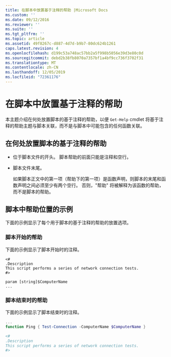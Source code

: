 ```yaml
---
title: 在脚本中放置基于注释的帮助 |Microsoft Docs
ms.custom: ''
ms.date: 09/12/2016
ms.reviewer: ''
ms.suite: ''
ms.tgt_pltfrm: ''
ms.topic: article
ms.assetid: 49f8267c-d887-4d7d-b9b7-80dc624b1261
caps.latest.revision: 4
ms.openlocfilehash: d199c53a748ac57bb2a5f998b5056e39d3e80c0d
ms.sourcegitcommit: debd2b38fb8070a7357bf1a4bf9cc736f3702f31
ms.translationtype: MT
ms.contentlocale: zh-CN
ms.lasthandoff: 12/05/2019
ms.locfileid: "72361176"
---
```

# <a name="placing-comment-based-help-in-scripts"></a>在脚本中放置基于注释的帮助

本主题介绍在何处放置脚本的基于注释的帮助，以便 `Get-Help` cmdlet 将基于注释的帮助主题与脚本关联，而不是与脚本中可能包含的任何函数关联。

## <a name="where-to-place-comment-based-help-for-a-script"></a>在何处放置脚本的基于注释的帮助

- 位于脚本文件的开头。 脚本帮助的前面只能是注释和空行。

- 脚本文件末尾。

  如果脚本正文中的第一项（帮助下的第一项）是函数声明，则脚本的末尾和函数声明之间必须至少有两个空行。 否则，"帮助" 将被解释为该函数的帮助，而不是脚本的帮助。

## <a name="examples-of-help-placement-in-a-script"></a>脚本中帮助位置的示例

 下面的示例显示了每个用于脚本的基于注释的帮助的放置选项。

### <a name="help-at-the-beginning-of-a-script"></a>脚本开始的帮助

 下面的示例显示了脚本开始时的注释。

```
<#
.Description
This script performs a series of network connection tests.
#>

param [string]$ComputerName
...
```

### <a name="help-at-the-end-of-a-script"></a>脚本结束时的帮助

 下面的示例显示了脚本结束时的注释。

```powershell
...
function Ping { Test-Connection -ComputerName $ComputerName }

<#
.Description
This script performs a series of network connection tests.
#>

```